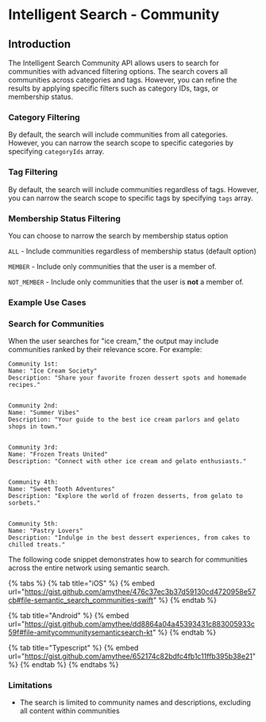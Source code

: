 # Intelligent Search - Community

## **Introduction**

The Intelligent Search Community API allows users to search for communities with advanced filtering options. The search covers all communities across categories and tags. However, you can refine the results by applying specific filters such as category IDs, tags, or membership status.

### **Category Filtering**

By default, the search will include communities from all categories. However, you can narrow the search scope to specific categories by specifying `categoryIds` array.

### **Tag Filtering**

By default, the search will include communities regardless of tags. However, you can narrow the search scope to specific tags by specifying `tags` array.

### **Membership Status Filtering**

You can choose to narrow the search by membership status option

`ALL` - Include communities regardless of membership status (default option)

`MEMBER` - Include only communities that the user is a member of.

`NOT_MEMBER` - Include only communities that the user is **not** a member of.

### Example Use Cases <a href="#example-use-cases" id="example-use-cases"></a>

### **Search for Communities** <a href="#search-for-communities" id="search-for-communities"></a>

When the user searches for "ice cream," the output may include communities ranked by their relevance score. For example:

```
Community 1st:
Name: "Ice Cream Society"
Description: "Share your favorite frozen dessert spots and homemade recipes."


Community 2nd:
Name: "Summer Vibes"
Description: "Your guide to the best ice cream parlors and gelato shops in town."


Community 3rd:
Name: "Frozen Treats United"
Description: "Connect with other ice cream and gelato enthusiasts."


Community 4th:
Name: "Sweet Tooth Adventures"
Description: "Explore the world of frozen desserts, from gelato to sorbets."


Community 5th:
Name: "Pastry Lovers"
Description: "Indulge in the best dessert experiences, from cakes to chilled treats."
```

The following code snippet demonstrates how to search for communities across the entire network using semantic search.&#x20;

{% tabs %}
{% tab title="iOS" %}
{% embed url="https://gist.github.com/amythee/476c37ec3b37d59130cd4720958e57cb#file-semantic_search_communities-swift" %}
{% endtab %}

{% tab title="Android" %}
{% embed url="https://gist.github.com/amythee/dd8864a04a45393431c883005933c59f#file-amitycommunitysemanticsearch-kt" %}
{% endtab %}

{% tab title="Typescript" %}
{% embed url="https://gist.github.com/amythee/652174c82bdfc4fb1c11ffb395b38e21" %}
{% endtab %}
{% endtabs %}

### Limitations <a href="#limitations" id="limitations"></a>

* The search is limited to community names and descriptions, excluding all content within communities
